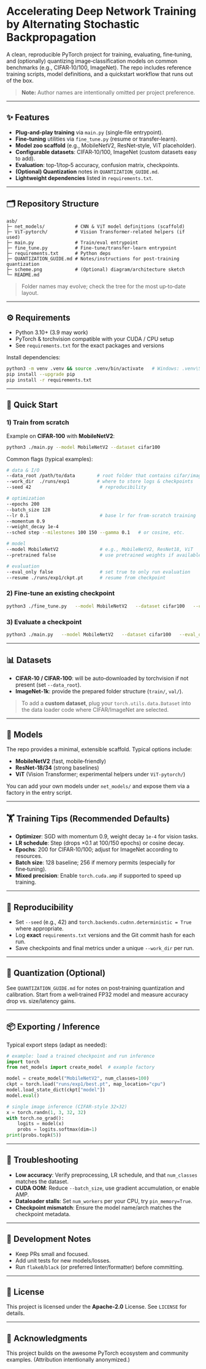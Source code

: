 # Accelerating Deep Network Training by Alternating Stochastic Backpropagation

A clean, reproducible PyTorch project for training, evaluating, fine‑tuning, and (optionally) quantizing image‑classification models on common benchmarks (e.g., CIFAR‑10/100, ImageNet). The repo includes reference training scripts, model definitions, and a quickstart workflow that runs out of the box.

> **Note:** Author names are intentionally omitted per project preference.

---

## ✨ Features
- **Plug‑and‑play training** via `main.py` (single‑file entrypoint).
- **Fine‑tuning** utilities via `fine_tune.py` (resume or transfer‑learn).
- **Model zoo scaffold** (e.g., MobileNetV2, ResNet‑style, ViT placeholder).
- **Configurable datasets**: CIFAR‑10/100, ImageNet (custom datasets easy to add).
- **Evaluation**: top‑1/top‑5 accuracy, confusion matrix, checkpoints.
- **(Optional) Quantization** notes in `QUANTIZATION_GUIDE.md`.
- **Lightweight dependencies** listed in `requirements.txt`.

---

## 🗂️ Repository Structure
```
asb/
├─ net_models/           # CNN & ViT model definitions (scaffold)
├─ ViT-pytorch/          # Vision Transformer-related helpers (if used)
├─ main.py               # Train/eval entrypoint
├─ fine_tune.py          # Fine‑tune/transfer‑learn entrypoint
├─ requirements.txt      # Python deps
├─ QUANTIZATION_GUIDE.md # Notes/instructions for post‑training quantization
├─ scheme.png            # (Optional) diagram/architecture sketch
└─ README.md
```
> Folder names may evolve; check the tree for the most up‑to‑date layout.

---

## ⚙️ Requirements
- Python 3.10+ (3.9 may work)
- PyTorch & torchvision compatible with your CUDA / CPU setup
- See `requirements.txt` for the exact packages and versions

Install dependencies:
```bash
python3 -m venv .venv && source .venv/bin/activate   # Windows: .venv\Scripts\activate
pip install --upgrade pip
pip install -r requirements.txt
```

---

## 🚀 Quick Start

### 1) Train from scratch
Example on **CIFAR‑100** with **MobileNetV2**:
```bash
python3 ./main.py --model MobileNetV2 --dataset cifar100
```

Common flags (typical examples):
```bash
# data & I/O
--data_root /path/to/data        # root folder that contains cifar/imagenet
--work_dir  ./runs/exp1          # where to store logs & checkpoints
--seed 42                         # reproducibility

# optimization
--epochs 200
--batch_size 128
--lr 0.1                          # base lr for from‑scratch training
--momentum 0.9
--weight_decay 1e-4
--sched step --milestones 100 150 --gamma 0.1   # or cosine, etc.

# model
--model MobileNetV2               # e.g., MobileNetV2, ResNet18, ViT
--pretrained false                # use pretrained weights if available

# evaluation
--eval_only false                 # set true to only run evaluation
--resume ./runs/exp1/ckpt.pt      # resume from checkpoint
```

### 2) Fine‑tune an existing checkpoint
```bash
python3 ./fine_tune.py   --model MobileNetV2   --dataset cifar100   --checkpoint /path/to/ckpt.pt   --lr 0.01 --epochs 50 --batch_size 256
```

### 3) Evaluate a checkpoint
```bash
python3 ./main.py   --model MobileNetV2   --dataset cifar100   --eval_only true   --resume /path/to/best.pt
```

---

## 📊 Datasets
- **CIFAR‑10 / CIFAR‑100**: will be auto‑downloaded by torchvision if not present (set `--data_root`).
- **ImageNet‑1k**: provide the prepared folder structure (`train/`, `val/`).

> To add a **custom dataset**, plug your `torch.utils.data.Dataset` into the data loader code where CIFAR/ImageNet are selected.

---

## 🧠 Models
The repo provides a minimal, extensible scaffold. Typical options include:
- **MobileNetV2** (fast, mobile‑friendly)
- **ResNet‑18/34** (strong baselines)
- **ViT** (Vision Transformer; experimental helpers under `ViT-pytorch/`)

You can add your own models under `net_models/` and expose them via a factory in the entry script.

---

## 🏋️ Training Tips (Recommended Defaults)
- **Optimizer**: SGD with momentum 0.9, weight decay `1e-4` for vision tasks.
- **LR schedule**: Step (drops ×0.1 at 100/150 epochs) or cosine decay.
- **Epochs**: 200 for CIFAR‑10/100; adjust for ImageNet according to resources.
- **Batch size**: 128 baseline; 256 if memory permits (especially for fine‑tuning).
- **Mixed precision**: Enable `torch.cuda.amp` if supported to speed up training.

---

## 🧪 Reproducibility
- Set `--seed` (e.g., 42) and `torch.backends.cudnn.deterministic = True` where appropriate.
- Log **exact** `requirements.txt` versions and the Git commit hash for each run.
- Save checkpoints and final metrics under a unique `--work_dir` per run.

---

## 🧱 Quantization (Optional)
See `QUANTIZATION_GUIDE.md` for notes on post‑training quantization and calibration. Start from a well‑trained FP32 model and measure accuracy drop vs. size/latency gains.

---

## 📦 Exporting / Inference
Typical export steps (adapt as needed):
```python
# example: load a trained checkpoint and run inference
import torch
from net_models import create_model  # example factory

model = create_model("MobileNetV2", num_classes=100)
ckpt = torch.load("runs/exp1/best.pt", map_location="cpu")
model.load_state_dict(ckpt["model"])
model.eval()

# single image inference (CIFAR‑style 32×32)
x = torch.randn(1, 3, 32, 32)
with torch.no_grad():
    logits = model(x)
    probs = logits.softmax(dim=1)
print(probs.topk(5))
```

---

## 🧰 Troubleshooting
- **Low accuracy**: Verify preprocessing, LR schedule, and that `num_classes` matches the dataset.
- **CUDA OOM**: Reduce `--batch_size`, use gradient accumulation, or enable AMP.
- **Dataloader stalls**: Set `num_workers` per your CPU, try `pin_memory=True`.
- **Checkpoint mismatch**: Ensure the model name/arch matches the checkpoint metadata.

---

## 🔧 Development Notes
- Keep PRs small and focused.
- Add unit tests for new models/losses.
- Run `flake8`/`black` (or preferred linter/formatter) before committing.

---

## 📜 License
This project is licensed under the **Apache‑2.0** License. See `LICENSE` for details.

---

## 🙏 Acknowledgments
This project builds on the awesome PyTorch ecosystem and community examples. (Attribution intentionally anonymized.)
